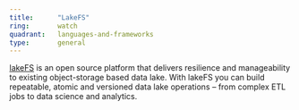 ```yaml
---
title:      "LakeFS"
ring:       watch
quadrant:   languages-and-frameworks
type:       general
---
```


[lakeFS](https://lakefs.io/) is an open source platform that delivers resilience and manageability to existing object-storage based data lake. With lakeFS you can build repeatable, atomic and versioned data lake operations – from complex ETL jobs to data science and analytics.